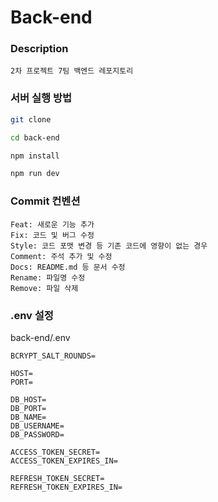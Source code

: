 # Back-end

### Description

```
2차 프로젝트 7팀 백엔드 레포지토리
```

### 서버 실행 방법

```bash
git clone

cd back-end

npm install

npm run dev
```

### Commit 컨벤션

```
Feat: 새로운 기능 추가
Fix: 코드 및 버그 수정
Style: 코드 포맷 변경 등 기존 코드에 영향이 없는 경우
Comment: 주석 추가 및 수정
Docs: README.md 등 문서 수정
Rename: 파일명 수정
Remove: 파일 삭제
```

### .env 설정

back-end/.env

```
BCRYPT_SALT_ROUNDS=

HOST=
PORT=

DB_HOST=
DB_PORT=
DB_NAME=
DB_USERNAME=
DB_PASSWORD=

ACCESS_TOKEN_SECRET=
ACCESS_TOKEN_EXPIRES_IN=

REFRESH_TOKEN_SECRET=
REFRESH_TOKEN_EXPIRES_IN=
```

